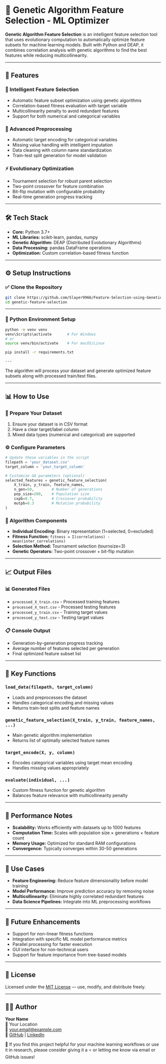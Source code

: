 # 🧬 Genetic Algorithm Feature Selection - ML Optimizer
**Genetic Algorithm Feature Selection** is an intelligent feature selection tool that uses evolutionary computation to automatically optimize feature subsets for machine learning models. Built with Python and DEAP, it combines correlation analysis with genetic algorithms to find the best features while reducing multicollinearity.

---

## 🚀 Features

### 🎯 Intelligent Feature Selection
- Automatic feature subset optimization using genetic algorithms
- Correlation-based fitness evaluation with target variable
- Multicollinearity penalty to avoid redundant features
- Support for both numerical and categorical variables

### 🔄 Advanced Preprocessing
- Automatic target encoding for categorical variables
- Missing value handling with intelligent imputation
- Data cleaning with column name standardization
- Train-test split generation for model validation

### ⚡ Evolutionary Optimization
- Tournament selection for robust parent selection
- Two-point crossover for feature combination
- Bit-flip mutation with configurable probability
- Real-time generation progress tracking

---

## 🛠️ Tech Stack
- **Core:** Python 3.7+
- **ML Libraries:** scikit-learn, pandas, numpy
- **Genetic Algorithm:** DEAP (Distributed Evolutionary Algorithms)
- **Data Processing:** pandas DataFrame operations
- **Optimization:** Custom correlation-based fitness function

---

## ⚙️ Setup Instructions

### ✅ Clone the Repository
```bash
git clone https://github.com/Slayer9966/Feature-Selection-using-Genetic-Algorithm.git
cd genetic-feature-selection
```

---

### 🐍 Python Environment Setup
```bash
python -m venv venv
venv\Scripts\activate       # For Windows
# or
source venv/bin/activate    # For macOS/Linux

pip install -r requirements.txt

---


```

The algorithm will process your dataset and generate optimized feature subsets along with processed train/test files.

---

## 📊 How to Use

### 📁 Prepare Your Dataset
1. Ensure your dataset is in CSV format
2. Have a clear target/label column
3. Mixed data types (numerical and categorical) are supported

### ⚙️ Configure Parameters
```python
# Update these variables in the script
filepath = 'your_dataset.csv'
target_column = 'your_target_column'

# Customize GA parameters (optional)
selected_features = genetic_feature_selection(
    X_train, y_train, feature_names,
    n_gen=50,        # Number of generations
    pop_size=200,    # Population size
    cxpb=0.7,        # Crossover probability
    mutpb=0.3        # Mutation probability
)
```

### 🎯 Algorithm Components
- **Individual Encoding:** Binary representation (1=selected, 0=excluded)
- **Fitness Function:** `fitness = Σ(correlations) - mean(inter_correlations)`
- **Selection Method:** Tournament selection (tournsize=3)
- **Genetic Operators:** Two-point crossover + bit-flip mutation

---

## 📈 Output Files

### 📊 Generated Files
- `processed_X_train.csv` - Processed training features
- `processed_X_test.csv` - Processed testing features
- `processed_y_train.csv` - Training target values
- `processed_y_test.csv` - Testing target values

### 📋 Console Output
- Generation-by-generation progress tracking
- Average number of features selected per generation
- Final optimized feature subset list

---

## 🔧 Key Functions

### `load_data(filepath, target_column)`
- Loads and preprocesses the dataset
- Handles categorical encoding and missing values
- Returns train-test splits and feature names

### `genetic_feature_selection(X_train, y_train, feature_names, ...)`
- Main genetic algorithm implementation
- Returns list of optimally selected feature names

### `target_encode(X, y, column)`
- Encodes categorical variables using target mean encoding
- Handles missing values appropriately

### `evaluate(individual, ...)`
- Custom fitness function for genetic algorithm
- Balances feature relevance with multicollinearity penalty

---

## 📌 Performance Notes
- **Scalability:** Works efficiently with datasets up to 1000 features
- **Computation Time:** Scales with population size × generations × feature count
- **Memory Usage:** Optimized for standard RAM configurations
- **Convergence:** Typically converges within 30-50 generations

---

## 🎯 Use Cases
- **Feature Engineering:** Reduce feature dimensionality before model training
- **Model Performance:** Improve prediction accuracy by removing noise
- **Multicollinearity:** Eliminate highly correlated redundant features
- **Data Science Pipelines:** Integrate into ML preprocessing workflows

---

## 🔮 Future Enhancements
- Support for non-linear fitness functions
- Integration with specific ML model performance metrics
- Parallel processing for faster execution
- GUI interface for non-technical users
- Support for feature importance from tree-based models

---

## 📜 License
Licensed under the [MIT License](LICENSE) — use, modify, and distribute freely.

---

## 🙋‍♂️ Author
**Your Name**  
📍 Your Location  
📧 your.email@example.com  
🔗 [GitHub](https://github.com/Slayer9966) | [LinkedIn](https://www.linkedin.com/posts/faizan-ali-7b4275297_machinelearning-featureselection-geneticalgorithms-activity-7271489152624336897-gvnq?utm_source=share&utm_medium=member_desktop&rcm=ACoAAEfDpTgBZMmz-8LKpOQTMYhhO24GPrIrPTI)

📢 If you find this project helpful for your machine learning workflows or use it in research, please consider giving it a ⭐ or letting me know via email or GitHub issues!